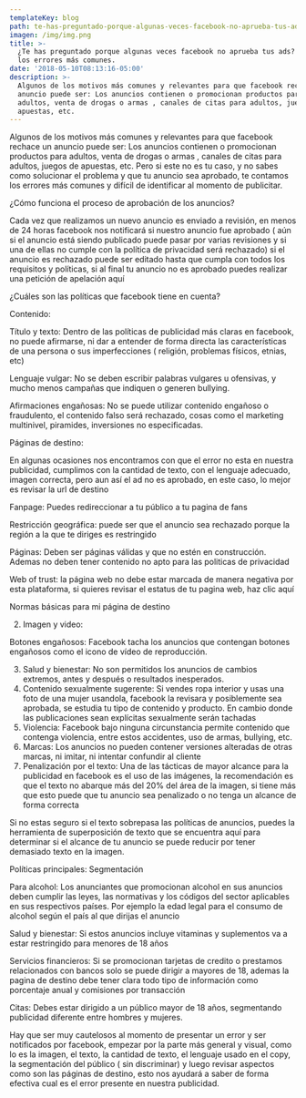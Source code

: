 ```yaml
---
templateKey: blog
path: te-has-preguntado-porque-algunas-veces-facebook-no-aprueba-tus-ads
imagen: /img/img.png
title: >-
  ¿Te has preguntado porque algunas veces facebook no aprueba tus ads? Te cuento
  los errores más comunes.
date: '2018-05-10T08:13:16-05:00'
description: >-
  Algunos de los motivos más comunes y relevantes para que facebook rechace un
  anuncio puede ser: Los anuncios contienen o promocionan productos para
  adultos, venta de drogas o armas , canales de citas para adultos, juegos de
  apuestas, etc.
---
```

Algunos de los motivos más comunes y relevantes para que facebook rechace un anuncio puede ser: Los anuncios contienen o promocionan productos para adultos, venta de drogas o armas , canales de citas para adultos, juegos de apuestas, etc. Pero si este no es tu caso, y no sabes como solucionar el problema y que tu anuncio sea aprobado, te contamos los errores más comunes y difícil de identificar al momento de publicitar.

¿Cómo funciona el proceso de aprobación de los anuncios?

Cada vez que realizamos un nuevo anuncio es enviado a revisión, en menos de 24 horas facebook nos notificará si nuestro anuncio fue aprobado ( aún si el anuncio está siendo publicado puede pasar por varias revisiones y si una de ellas no cumple con la política de privacidad será rechazado) si el anuncio es rechazado puede ser editado hasta que cumpla con todos los requisitos y políticas, si al final tu anuncio no es aprobado puedes realizar una petición de apelación aquí

¿Cuáles son las políticas que facebook tiene en cuenta?

Contenido:

Título y texto: Dentro de las políticas de publicidad más claras en facebook, no puede afirmarse, ni dar a entender de forma directa las características de una persona o sus imperfecciones ( religión, problemas físicos, etnias, etc)

Lenguaje vulgar: No se deben escribir palabras vulgares u ofensivas, y mucho menos campañas que indiquen o generen bullying.

Afirmaciones engañosas: No se puede utilizar contenido engañoso o fraudulento, el contenido falso será rechazado, cosas como el marketing multinivel, piramides, inversiones no especificadas.

Páginas de destino:

En algunas ocasiones nos encontramos con que el error no esta en nuestra publicidad, cumplimos con la cantidad de texto, con el lenguaje adecuado, imagen correcta, pero aun así el ad no es aprobado, en este caso, lo mejor es revisar la url de destino

Fanpage: Puedes redireccionar a tu público a tu pagina de fans

Restricción geográfica: puede ser que el anuncio sea rechazado porque la región a la que te diriges es restringido

Páginas: Deben ser páginas válidas y que no estén en construcción. Ademas no deben tener contenido no apto para las politicas de privacidad

Web of trust: la página web no debe estar marcada de manera negativa por esta plataforma, si quieres revisar el estatus de tu pagina web, haz clic aquí

Normas básicas para mi página de destino

2. Imagen y video:

Botones engañosos: Facebook tacha los anuncios que contengan botones engañosos como el icono de vídeo de reproducción.

3. Salud y bienestar: No son permitidos los anuncios de cambios extremos, antes y después o resultados inesperados.
4. Contenido sexualmente sugerente: Si vendes ropa interior y usas una foto de una mujer usandola, facebook la revisara y posiblemente sea aprobada, se estudia tu tipo de contenido y producto. En cambio donde las publicaciones sean explícitas sexualmente serán tachadas
5. Violencia: Facebook bajo ninguna circunstancia permite contenido que contenga violencia, entre estos accidentes, uso de armas, bullying, etc.
6. Marcas: Los anuncios no pueden contener versiones alteradas de otras marcas, ni imitar, ni intentar confundir al cliente
7. Penalización por el texto: Una de las tácticas de mayor alcance para la publicidad en facebook es el uso de las imágenes, la recomendación es que el texto no abarque más del 20% del área de la imagen, si tiene más que esto puede que tu anuncio sea penalizado o no tenga un alcance de forma correcta

Si no estas seguro si el texto sobrepasa las políticas de anuncios, puedes la herramienta de superposición de texto que se encuentra aquí para determinar si el alcance de tu anuncio se puede reducir por tener demasiado texto en la imagen.

Políticas principales: Segmentación

Para alcohol: Los anunciantes que promocionan alcohol en sus anuncios deben cumplir las leyes, las normativas y los códigos del sector aplicables en sus respectivos países. Por ejemplo la edad legal para el consumo de alcohol según el país al que dirijas el anuncio

Salud y bienestar: Si estos anuncios incluye vitaminas y suplementos va a estar restringido para menores de 18 años

Servicios financieros: Si se promocionan tarjetas de credito o prestamos relacionados con bancos solo se puede dirigir a mayores de 18, ademas la pagina de destino debe tener clara todo tipo de información como porcentaje anual y comisiones por transacción

Citas: Debes estar dirigido a un público mayor de 18 años, segmentando publicidad diferente entre hombres y mujeres.

Hay que ser muy cautelosos al momento de presentar un error y ser notificados por facebook, empezar por la parte más general y visual, como lo es la imagen, el texto, la cantidad de texto, el lenguaje usado en el copy, la segmentación del público ( sin discriminar) y luego revisar aspectos como son las páginas de destino, esto nos ayudará a saber de forma efectiva cual es el error presente en nuestra publicidad.
